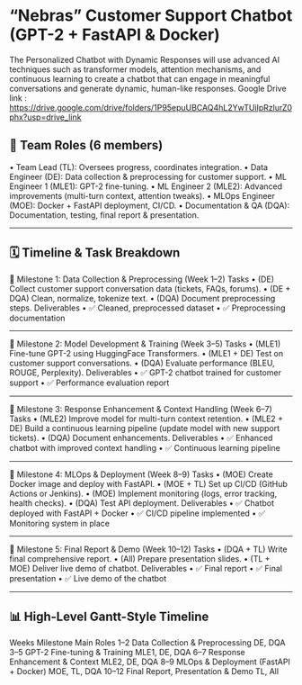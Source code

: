 # “Nebras” Customer Support Chatbot (GPT-2 + FastAPI & Docker)
The Personalized Chatbot with Dynamic Responses will use advanced AI techniques such as transformer models, attention mechanisms, and continuous learning to create a chatbot that can engage in meaningful conversations and generate dynamic, human-like responses. 
Google Drive link : https://drive.google.com/drive/folders/1P95epuUBCAQ4hL2YwTUiIpRzlurZ0phx?usp=drive_link
## 👥 Team Roles (6 members)
•	Team Lead (TL): Oversees progress, coordinates integration.
•	Data Engineer (DE): Data collection & preprocessing for customer support.
•	ML Engineer 1 (MLE1): GPT-2 fine-tuning.
•	ML Engineer 2 (MLE2): Advanced improvements (multi-turn context, attention tweaks).
•	MLOps Engineer (MOE): Docker + FastAPI deployment, CI/CD.
•	Documentation & QA (DQA): Documentation, testing, final report & presentation.
________________________________________
## 🗓 Timeline & Task Breakdown
📍 Milestone 1: Data Collection & Preprocessing (Week 1–2)
Tasks
•	(DE) Collect customer support conversation data (tickets, FAQs, forums).
•	(DE + DQA) Clean, normalize, tokenize text.
•	(DQA) Document preprocessing steps.
Deliverables
•	✅ Cleaned, preprocessed dataset
•	✅ Preprocessing documentation
________________________________________
📍 Milestone 2: Model Development & Training (Week 3–5)
Tasks
•	(MLE1) Fine-tune GPT-2 using HuggingFace Transformers.
•	(MLE1 + DE) Test on customer support conversations.
•	(DQA) Evaluate performance (BLEU, ROUGE, Perplexity).
Deliverables
•	✅ GPT-2 chatbot trained for customer support
•	✅ Performance evaluation report
________________________________________
📍 Milestone 3: Response Enhancement & Context Handling (Week 6–7)
Tasks
•	(MLE2) Improve model for multi-turn context retention.
•	(MLE2 + DE) Build a continuous learning pipeline (update model with new support tickets).
•	(DQA) Document enhancements.
Deliverables
•	✅ Enhanced chatbot with improved context handling
•	✅ Continuous learning pipeline
________________________________________
📍 Milestone 4: MLOps & Deployment (Week 8–9)
Tasks
•	(MOE) Create Docker image and deploy with FastAPI.
•	(MOE + TL) Set up CI/CD (GitHub Actions or Jenkins).
•	(MOE) Implement monitoring (logs, error tracking, health checks).
•	(DQA) Test API deployment.
Deliverables
•	✅ Chatbot deployed with FastAPI + Docker
•	✅ CI/CD pipeline implemented
•	✅ Monitoring system in place
________________________________________
📍 Milestone 5: Final Report & Demo (Week 10–12)
Tasks
•	(DQA + TL) Write final comprehensive report.
•	(All) Prepare presentation slides.
•	(TL + MOE) Deliver live demo of chatbot.
Deliverables
•	✅ Final report
•	✅ Final presentation
•	✅ Live demo of the chatbot
________________________________________
## 📊 High-Level Gantt-Style Timeline
Weeks	Milestone	Main Roles
1–2	Data Collection & Preprocessing	DE, DQA
3–5	GPT-2 Fine-tuning & Training	MLE1, DE, DQA
6–7	Response Enhancement & Context	MLE2, DE, DQA
8–9	MLOps & Deployment (FastAPI + Docker)	MOE, TL, DQA
10–12	Final Report, Presentation & Demo	TL, All

